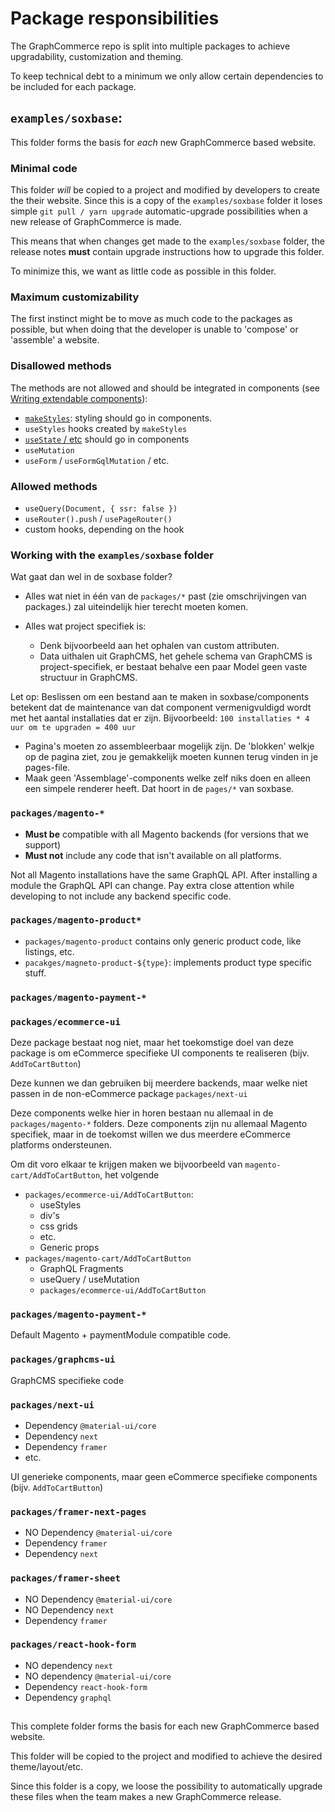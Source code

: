 # Package responsibilities

The GraphCommerce repo is split into multiple packages to achieve upgradability,
customization and theming.

To keep technical debt to a minimum we only allow certain dependencies to be
included for each package.

## `examples/soxbase`:

This folder forms the basis for _each_ new GraphCommerce based website.

### Minimal code

This folder _will_ be copied to a project and modified by developers to create
the their website. Since this is a copy of the `examples/soxbase` folder it
loses simple `git pull / yarn upgrade` automatic-upgrade possibilities when a
new release of GraphCommerce is made.

This means that when changes get made to the `examples/soxbase` folder, the
release notes **must** contain upgrade instructions how to upgrade this folder.

To minimize this, we want as little code as possible in this folder.

### Maximum customizability

The first instinct might be to move as much code to the packages as possible,
but when doing that the developer is unable to 'compose' or 'assemble' a
website.

### Disallowed methods

The methods are not allowed and should be integrated in components (see
[Writing extendable components](./writing-extendable-components.md)):

- [`makeStyles`](https://material-ui.com/styles/api/#returns-3): styling should
  go in components.
- `useStyles` hooks created by `makeStyles`
- [`useState` / etc](https://reactjs.org/docs/hooks-reference.html) should go in
  components
- `useMutation`
- `useForm` / `useFormGqlMutation` / etc.

### Allowed methods

- `useQuery(Document, { ssr: false })`
- `useRouter().push` / `usePageRouter()`
- custom hooks, depending on the hook

### Working with the `examples/soxbase` folder

Wat gaat dan wel in de soxbase folder?

- Alles wat niet in één van de `packages/*` past (zie omschrijvingen van
  packages.) zal uiteindelijk hier terecht moeten komen.

- Alles wat project specifiek is:
  - Denk bijvoorbeeld aan het ophalen van custom attributen.
  - Data uithalen uit GraphCMS, het gehele schema van GraphCMS is
    project-specifiek, er bestaat behalve een paar Model geen vaste structuur in
    GraphCMS.

Let op: Beslissen om een bestand aan te maken in soxbase/components betekent dat
de maintenance van dat component vermenigvuldigd wordt met het aantal
installaties dat er zijn. Bijvoorbeeld:
`100 installaties * 4 uur om te upgraden = 400 uur`

- Pagina's moeten zo assembleerbaar mogelijk zijn. De 'blokken' welkje op de
  pagina ziet, zou je gemakkelijk moeten kunnen terug vinden in je pages-file.
- Maak geen 'Assemblage'-components welke zelf niks doen en alleen een simpele
  renderer heeft. Dat hoort in de `pages/*` van soxbase.

### `packages/magento-*`

- **Must be** compatible with all Magento backends (for versions that we
  support)
- **Must not** include any code that isn't available on all platforms.

Not all Magento installations have the same GraphQL API. After installing a
module the GraphQL API can change. Pay extra close attention while developing to
not include any backend specific code.

### `packages/magento-product*`

- `packages/magento-product` contains only generic product code, like listings,
  etc.
- `pacakges/magneto-product-${type}`: implements product type specific stuff.

### `packages/magento-payment-*`

### `packages/ecommerce-ui`

Deze package bestaat nog niet, maar het toekomstige doel van deze package is om
eCommerce specifieke UI components te realiseren (bijv. `AddToCartButton`)

Deze kunnen we dan gebruiken bij meerdere backends, maar welke niet passen in de
non-eCommerce package `packages/next-ui`

Deze components welke hier in horen bestaan nu allemaal in de
`packages/magento-*` folders. Deze components zijn nu allemaal Magento
specifiek, maar in de toekomst willen we dus meerdere eCommerce platforms
ondersteunen.

Om dit voro elkaar te krijgen maken we bijvoorbeeld van
`magento-cart/AddToCartButton`, het volgende

- `packages/ecommerce-ui/AddToCartButton`:
  - useStyles
  - div's
  - css grids
  - etc.
  - Generic props
- `packages/magento-cart/AddToCartButton`
  - GraphQL Fragments
  - useQuery / useMutation
  - `packages/ecommerce-ui/AddToCartButton`

### `packages/magento-payment-*`

Default Magento + paymentModule compatible code.

### `packages/graphcms-ui`

GraphCMS specifieke code

### `packages/next-ui`

- Dependency `@material-ui/core`
- Dependency `next`
- Dependency `framer`
- etc.

UI generieke components, maar geen eCommerce specifieke components (bijv.
`AddToCartButton`)

### `packages/framer-next-pages`

- NO Dependency `@material-ui/core`
- Dependency `framer`
- Dependency `next`

### `packages/framer-sheet`

- NO Dependency `@material-ui/core`
- NO Dependency `next`
- Dependency `framer`

### `packages/react-hook-form`

- NO dependency `next`
- NO dependency `@material-ui/core`
- Dependency `react-hook-form`
- Dependency `graphql`

##

This complete folder forms the basis for each new GraphCommerce based website.

This folder will be copied to the project and modified to achieve the desired
theme/layout/etc.

Since this folder is a copy, we loose the possibility to automatically upgrade
these files when the team makes a new GraphCommerce release.
